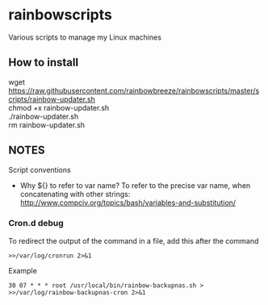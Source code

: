 # rainbowscripts
Various scripts to manage my Linux machines

## How to install
wget https://raw.githubusercontent.com/rainbowbreeze/rainbowscripts/master/scripts/rainbow-updater.sh  
chmod +x rainbow-updater.sh  
./rainbow-updater.sh  
rm rainbow-updater.sh  


## NOTES

Script conventions
- Why ${} to refer to var name? To refer to the precise var name, when concatenating with other strings: http://www.compciv.org/topics/bash/variables-and-substitution/


### Cron.d debug

To redirect the output of the command in a file, add this after the command
```
>>/var/log/cronrun 2>&1
```
Example
```
30 07 * * * root /usr/local/bin/rainbow-backupnas.sh > >>/var/log/rainbow-backupnas-cron 2>&1
```
